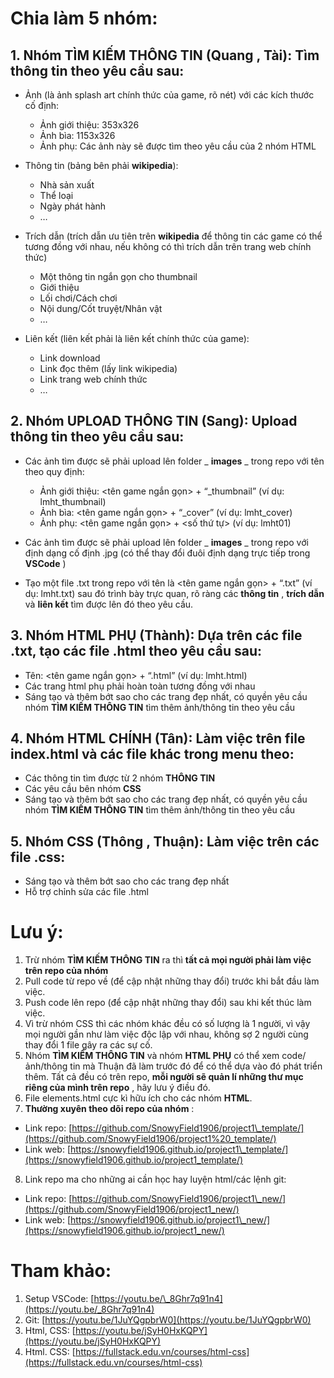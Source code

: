 # **Chia làm 5 nhóm:**

## 1. Nhóm **TÌM KIẾM THÔNG TIN** (**Quang** , **Tài**): Tìm thông tin theo yêu cầu sau:

  - Ảnh (là ảnh splash art chính thức của game, rõ nét) với các kích thước cố định:
    - Ảnh giới thiệu: 353x326
    - Ảnh bìa: 1153x326
    - Ảnh phụ: Các ảnh này sẽ được tìm theo yêu cầu của 2 nhóm HTML

  - Thông tin (bảng bên phải **wikipedia**):
    - Nhà sản xuất
    - Thể loại
    - Ngày phát hành
    - …

  - Trích dẫn (trích dẫn ưu tiên trên **wikipedia** để thông tin các game có thể tương đồng với nhau, nếu không có thì trích dẫn trên trang web chính thức)
    - Một thông tin ngắn gọn cho thumbnail
    - Giới thiệu
    - Lối chơi/Cách chơi
    - Nội dung/Cốt truyệt/Nhân vật
    - …

  - Liên kết (liên kết phải là liên kết chính thức của game):
    - Link download
    - Link đọc thêm (lấy link wikipedia)
    - Link trang web chính thức
    - …

## 2. Nhóm **UPLOAD THÔNG TIN** (**Sang**): Upload thông tin theo yêu cầu sau:

- Các ảnh tìm được sẽ phải upload lên folder _ **images** _ trong repo với tên theo quy định:

  - Ảnh giới thiệu: <tên game ngắn gọn> + “_thumbnail” (ví dụ: lmht_thumbnail)
  - Ảnh bìa: <tên game ngắn gọn> + “_cover” (ví dụ: lmht_cover)
  - Ảnh phụ: <tên game ngắn gọn> + <số thứ tự> (ví dụ: lmht01)

- Các ảnh tìm được sẽ phải upload lên folder _ **images** _ trong repo với định dạng cố định .jpg (có thể thay đổi đuôi định dạng trực tiếp trong **VSCode** )

- Tạo một file .txt trong repo với tên là <tên game ngắn gọn> + “.txt” (ví dụ: lmht.txt) sau đó trình bày trực quan, rõ ràng các **thông tin** , **trích dẫn** và **liên kết** tìm được lên đó theo yêu cầu.

## 3. Nhóm **HTML PHỤ** (**Thành**): Dựa trên các file .txt, tạo các file .html theo yêu cầu sau:

- Tên: <tên game ngắn gọn> + “.html” (ví dụ: lmht.html)
- Các trang html phụ phải hoàn toàn tương đồng với nhau
- Sáng tạo và thêm bớt sao cho các trang đẹp nhất, có quyền yêu cầu nhóm **TÌM KIẾM THÔNG TIN** tìm thêm ảnh/thông tin theo yêu cầu

## 4. Nhóm **HTML CHÍNH** (**Tân**): Làm việc trên file index.html và các file khác trong **menu** theo:

- Các thông tin tìm được từ 2 nhóm **THÔNG TIN**
- Các yêu cầu bên nhóm **CSS**
- Sáng tạo và thêm bớt sao cho các trang đẹp nhất, có quyền yêu cầu nhóm **TÌM KIẾM THÔNG TIN** tìm thêm ảnh/thông tin theo yêu cầu

## 5. Nhóm **CSS** (**Thông** , **Thuận**): Làm việc trên các file .css:
-	Sáng tạo và thêm bớt sao cho các trang đẹp nhất
-	Hỗ trợ chỉnh sửa các file .html


# **Lưu ý:**

1. Trừ nhóm **TÌM KIẾM THÔNG TIN** ra thì **tất cả mọi người phải làm việc trên repo của nhóm**
2. Pull code từ repo về (để cập nhật những thay đổi) trước khi bắt đầu làm việc.
3. Push code lên repo (để cập nhật những thay đổi) sau khi kết thúc làm việc.
4. Vì trừ nhóm CSS thì các nhóm khác đều có số lượng là 1 người, vì vậy mọi người gần như làm việc độc lập với nhau, không sợ 2 người cùng thay đổi 1 file gây ra các sự cố.
5. Nhóm **TÌM KIẾM THÔNG TIN** và nhóm **HTML PHỤ** có thể xem code/ảnh/thông tin mà Thuận đã làm trước đó để có thể dựa vào đó phát triển thêm. Tất cả đều có trên repo, **mỗi người sẽ quản lí những thư mục riêng của mình trên repo** , hãy lưu ý điều đó.
6. File elements.html cực kì hữu ích cho các nhóm **HTML**.
7. **Thường xuyên theo dõi repo của nhóm** :

- Link repo: [https://github.com/SnowyField1906/project1\_template/](https://github.com/SnowyField1906/project1%20_template/)
- Link web: [https://snowyfield1906.github.io/project1\_template/](https://snowyfield1906.github.io/project1_template/)

8. Link repo ma cho những ai cần học hay luyện html/các lệnh git:

- Link repo: [https://github.com/SnowyField1906/project1\_new/](https://github.com/SnowyField1906/project1_new/)
- Link web: [https://snowyfield1906.github.io/project1\_new/](https://snowyfield1906.github.io/project1_new/)

# **Tham khảo:**

1. Setup VSCode: [https://youtu.be/\_8Ghr7q91n4](https://youtu.be/_8Ghr7q91n4)
2. Git: [https://youtu.be/1JuYQgpbrW0](https://youtu.be/1JuYQgpbrW0)
3. Html, CSS: [https://youtu.be/jSyH0HxKQPY](https://youtu.be/jSyH0HxKQPY)
4. Html. CSS: [https://fullstack.edu.vn/courses/html-css](https://fullstack.edu.vn/courses/html-css)
